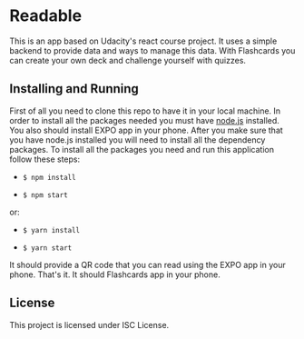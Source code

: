 # Readable

This is an app based on Udacity's react course project. It uses a simple backend to provide data and ways to manage this data. With Flashcards you can create your own deck and challenge yourself with quizzes.

## Installing and Running

First of all you need to clone this repo to have it in your local machine.
In order to install all the packages needed you must have
[node.js](www.nodejs.org) installed.
You also should install EXPO app in your phone.
After you make sure that you have node.js installed you will need to install all the dependency packages.
To install all the packages you need and run this application follow these steps:

* `$ npm install`

* `$ npm start`

or:

* `$ yarn install`

* `$ yarn start`

It should provide a QR code that you can read using the EXPO app in your phone.
That's it. It should Flashcards app in your phone.

## License

This project is licensed under ISC License.
